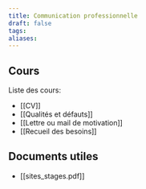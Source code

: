 ```yaml
---
title: Communication professionnelle
draft: false
tags: 
aliases:
---
```

## Cours

Liste des cours:
- [[CV]]
- [[Qualités et défauts]]
- [[Lettre ou mail de motivation]]
- [[Recueil des besoins]]


## Documents utiles

- [[sites_stages.pdf]]


